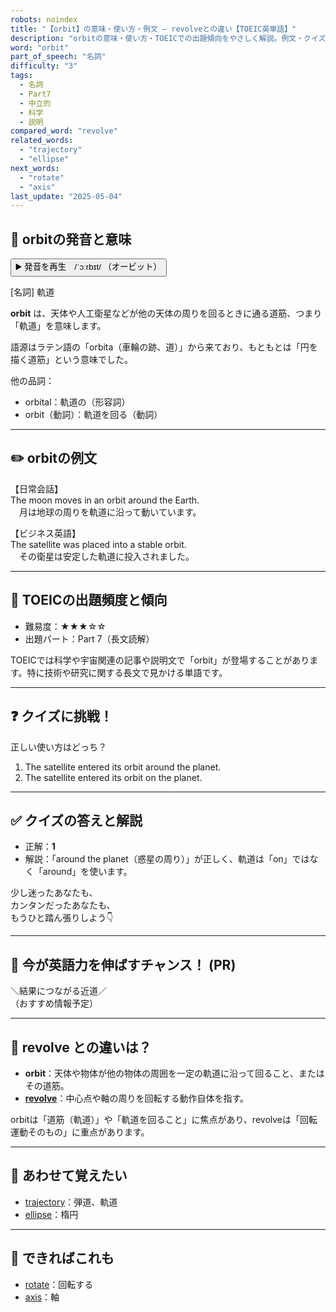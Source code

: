 ```yaml
---
robots: noindex
title: "【orbit】の意味・使い方・例文 ― revolveとの違い【TOEIC英単語】"
description: "orbitの意味・使い方・TOEICでの出題傾向をやさしく解説。例文・クイズ付きでrevolveとの違いもわかりやすく学べます。"
word: "orbit"
part_of_speech: "名詞"
difficulty: "3"
tags:
  - 名詞
  - Part7
  - 中立的
  - 科学
  - 説明
compared_word: "revolve"
related_words:
  - "trajectory"
  - "ellipse"
next_words:
  - "rotate"
  - "axis"
last_update: "2025-05-04"
---
```


## 🔰 orbitの発音と意味

<button class="play-audio" onclick="playTTS('orbit')">
  <span class="play-audio-main">
    ▶️ 発音を再生　/ˈɔːrbɪt/
  </span>
  <span class="play-audio-sub">
    （オービット）
  </span>
</button>

[名詞] 軌道

**orbit** は、天体や人工衛星などが他の天体の周りを回るときに通る道筋、つまり「軌道」を意味します。

語源はラテン語の「orbita（車輪の跡、道）」から来ており、もともとは「円を描く道筋」という意味でした。

他の品詞：  
- orbital：軌道の（形容詞）
- orbit（動詞）：軌道を回る（動詞）

---

## ✏️ orbitの例文

【日常会話】  
The moon moves in an orbit around the Earth.  
　月は地球の周りを軌道に沿って動いています。

【ビジネス英語】  
The satellite was placed into a stable orbit.  
　その衛星は安定した軌道に投入されました。

---

## 🎯 TOEICの出題頻度と傾向

- 難易度：★★★☆☆
- 出題パート：Part 7（長文読解）

TOEICでは科学や宇宙関連の記事や説明文で「orbit」が登場することがあります。特に技術や研究に関する長文で見かける単語です。

---

## ❓ クイズに挑戦！

正しい使い方はどっち？

1. The satellite entered its orbit around the planet.  
2. The satellite entered its orbit on the planet.

---

## ✅ クイズの答えと解説

- 正解：**1**
- 解説：「around the planet（惑星の周り）」が正しく、軌道は「on」ではなく「around」を使います。

少し迷ったあなたも、  
カンタンだったあなたも、  
もうひと踏ん張りしよう👇️

---

## 🚀 今が英語力を伸ばすチャンス！ (PR)

<div class="info-center">
＼結果につながる近道／<br>  
（おすすめ情報予定）
</div>

---

## 🤔  revolve との違いは？

- **orbit**：天体や物体が他の物体の周囲を一定の軌道に沿って回ること、またはその道筋。
- **[revolve](/word/revolve/)**：中心点や軸の周りを回転する動作自体を指す。

orbitは「道筋（軌道）」や「軌道を回ること」に焦点があり、revolveは「回転運動そのもの」に重点があります。

---

## 🧩 あわせて覚えたい

- [trajectory](/word/trajectory/)：弾道、軌道
- [ellipse](/word/ellipse/)：楕円

---

## 📖 できればこれも

- [rotate](/word/rotate/)：回転する
- [axis](/word/axis/)：軸

<!-- cvid: aid04_bid32 -->
